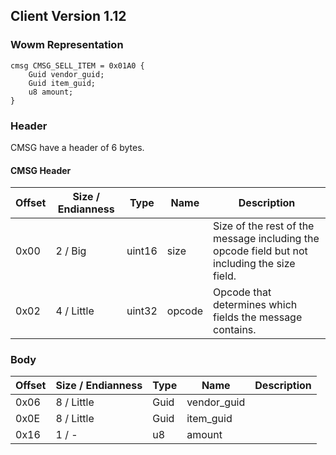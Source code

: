 ## Client Version 1.12

### Wowm Representation
```rust,ignore
cmsg CMSG_SELL_ITEM = 0x01A0 {
    Guid vendor_guid;    
    Guid item_guid;    
    u8 amount;    
}
```
### Header
CMSG have a header of 6 bytes.

#### CMSG Header
| Offset | Size / Endianness | Type   | Name   | Description |
| ------ | ----------------- | ------ | ------ | ----------- |
| 0x00   | 2 / Big           | uint16 | size   | Size of the rest of the message including the opcode field but not including the size field.|
| 0x02   | 4 / Little        | uint32 | opcode | Opcode that determines which fields the message contains.|
### Body
| Offset | Size / Endianness | Type | Name | Description |
| ------ | ----------------- | ---- | ---- | ----------- |
| 0x06 | 8 / Little | Guid | vendor_guid |  |
| 0x0E | 8 / Little | Guid | item_guid |  |
| 0x16 | 1 / - | u8 | amount |  |
